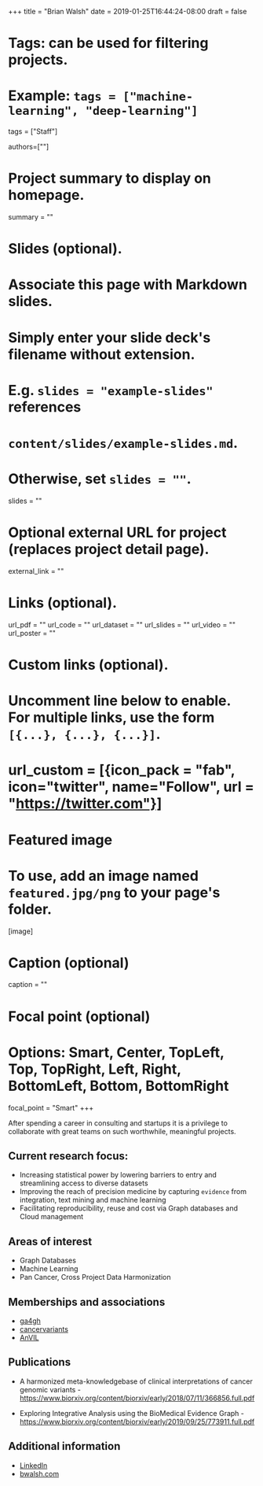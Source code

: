 +++
title = "Brian Walsh"
date = 2019-01-25T16:44:24-08:00
draft = false

# Tags: can be used for filtering projects.
# Example: `tags = ["machine-learning", "deep-learning"]`
tags = ["Staff"]

authors=[""]
# Project summary to display on homepage.
summary = ""

# Slides (optional).
#   Associate this page with Markdown slides.
#   Simply enter your slide deck's filename without extension.
#   E.g. `slides = "example-slides"` references
#   `content/slides/example-slides.md`.
#   Otherwise, set `slides = ""`.
slides = ""

# Optional external URL for project (replaces project detail page).
external_link = ""

# Links (optional).
url_pdf = ""
url_code = ""
url_dataset = ""
url_slides = ""
url_video = ""
url_poster = ""

# Custom links (optional).
#   Uncomment line below to enable. For multiple links, use the form `[{...}, {...}, {...}]`.
# url_custom = [{icon_pack = "fab", icon="twitter", name="Follow", url = "https://twitter.com"}]

# Featured image
# To use, add an image named `featured.jpg/png` to your page's folder.
[image]
  # Caption (optional)
  caption = ""

  # Focal point (optional)
  # Options: Smart, Center, TopLeft, Top, TopRight, Left, Right, BottomLeft, Bottom, BottomRight
  focal_point = "Smart"
+++



After spending a career in consulting and startups it is a privilege to collaborate with great teams on such worthwhile, meaningful projects.

## Current research focus:
* Increasing statistical power by lowering barriers to entry and streamlining access to diverse datasets
* Improving the reach of precision medicine by capturing `evidence` from integration, text mining and machine learning 
* Facilitating reproducibility, reuse and cost via Graph databases and Cloud management

## Areas of interest
* Graph Databases
* Machine Learning
* Pan Cancer, Cross Project Data Harmonization

## Memberships and associations
* [ga4gh](https://www.ga4gh.org/)
* [cancervariants](https://cancervariants.org/)
* [AnVIL](https://www.genome.gov/Funded-Programs-Projects/Computational-Genomics-and-Data-Science-Program/Genomic-Analysis-Visualization-Informatics-Lab-space-AnVIL)

## Publications
* A harmonized meta-knowledgebase of clinical interpretations of cancer genomic variants  - https://www.biorxiv.org/content/biorxiv/early/2018/07/11/366856.full.pdf

* Exploring Integrative Analysis using the BioMedical Evidence Graph  - https://www.biorxiv.org/content/biorxiv/early/2019/09/25/773911.full.pdf

## Additional information
* [LinkedIn](https://www.linkedin.com/in/bwalsh/)
* [bwalsh.com](http://bwalsh.com)
